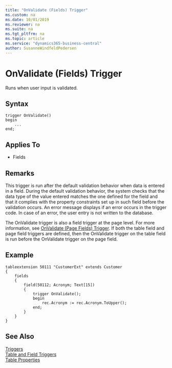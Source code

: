```yaml
---
title: "OnValidate (Fields) Trigger"
ms.custom: na
ms.date: 10/01/2019
ms.reviewer: na
ms.suite: na
ms.tgt_pltfrm: na
ms.topic: article
ms.service: "dynamics365-business-central"
author: SusanneWindfeldPedersen
---
```


# OnValidate (Fields) Trigger
Runs when user input is validated.  

## Syntax  
```  
trigger OnValidate()
begin
    ...
end;
```    

## Applies To  
- Fields  
  
## Remarks  
 This trigger is run after the default validation behavior when data is entered in a field. During the default validation behavior, the system checks that the data type of the value entered matches the one defined for the field and that it complies with the property constraints set up in such field before the validation occurs. An error message displays if an error occurs in the trigger code. In case of an error, the user entry is not written to the database.  

 The OnValidate trigger is also a field trigger at the page level. For more information, see [OnValidate (Page Fields) Trigger](devenv-onvalidate-page-fields-trigger.md). If both the table field and page field triggers are defined, then the OnValidate trigger on the table field is run before the OnValidate trigger on the page field.  

## Example

```
tableextension 50111 "CustomerExt" extends Customer
{
    fields
    {
        field(50112; Acronym; Text[15])
        {
            trigger OnValidate();
            begin
                rec.Acronym := rec.Acronym.ToUpper();
            end;
        }
    }
}
```
  
## See Also  
 [Triggers](devenv-triggers.md)  
 [Table and Field Triggers](devenv-table-and-field-triggers.md)  
 [Table Properties](../properties/devenv-table-properties.md)    